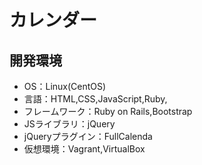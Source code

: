 # カレンダー

## 開発環境
- OS：Linux(CentOS)
- 言語：HTML,CSS,JavaScript,Ruby,
- フレームワーク：Ruby on Rails,Bootstrap
- JSライブラリ：jQuery
- jQueryプラグイン：FullCalenda
- 仮想環境：Vagrant,VirtualBox
